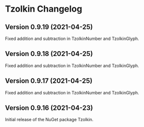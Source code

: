 # Tzolkin Changelog

## Version 0.9.19 (2021-04-25)

Fixed addition and subtraction in TzolkinNumber and TzolkinGlyph.

## Version 0.9.18 (2021-04-25)

Fixed addition and subtraction in TzolkinNumber and TzolkinGlyph.

## Version 0.9.17 (2021-04-25)

Fixed addition and subtraction in TzolkinNumber and TzolkinGlyph.

## Version 0.9.16 (2021-04-23)

Initial release of the NuGet package Tzolkin.
